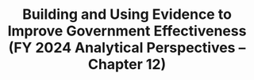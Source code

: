 ---
title: Building and Using Evidence to Improve Government Effectiveness (FY 2024 Analytical Perspectives – Chapter 12)
year: 2024
description: 
external_url: www.whitehouse.gov/wp-content/uploads/2023/03/ap_12_evidence_fy2024.pdf
aria-label: Building and Using Evidence to Improve Government Effectiveness (FY 2024 Analytical Perspectives – Chapter 12)
content_tags: 
type: link
filters: budget-discussions omb 2024 evaluation evidence-act evidence-use
post-date: March 13, 2023
---